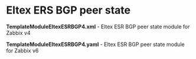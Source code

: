 # Eltex ERS BGP peer state


**TemplateModuleEltexESRBGP4.xml** - Eltex ESR BGP peer state module for Zabbix v4

**TemplateModuleEltexESRBGP4.yaml** - Eltex ESR BGP peer state module for Zabbix v6

